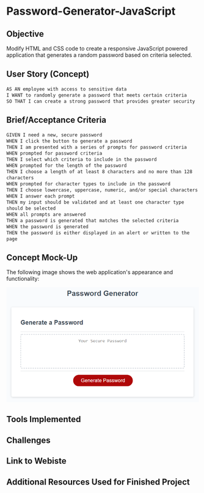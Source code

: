 # Password-Generator-JavaScript

## Objective

Modify HTML and CSS code to create a responsive JavaScript powered application that generates a random password based on criteria selected. 

## User Story (Concept)

```
AS AN employee with access to sensitive data
I WANT to randomly generate a password that meets certain criteria
SO THAT I can create a strong password that provides greater security
```

## Brief/Acceptance Criteria 

```
GIVEN I need a new, secure password
WHEN I click the button to generate a password
THEN I am presented with a series of prompts for password criteria
WHEN prompted for password criteria
THEN I select which criteria to include in the password
WHEN prompted for the length of the password
THEN I choose a length of at least 8 characters and no more than 128 characters
WHEN prompted for character types to include in the password
THEN I choose lowercase, uppercase, numeric, and/or special characters
WHEN I answer each prompt
THEN my input should be validated and at least one character type should be selected
WHEN all prompts are answered
THEN a password is generated that matches the selected criteria
WHEN the password is generated
THEN the password is either displayed in an alert or written to the page
```

## Concept Mock-Up

The following image shows the web application's appearance and functionality:

![Password Generator Demo](./Assets/password-generator-demo.png)

## Tools Implemented 

## Challenges

## Link to Webiste

## Additional Resources Used for Finished Project

